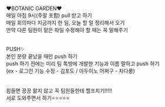 ❤BOTANIC GARDEN❤ <br>
매일 아침 9시(주말 포함) pull 받고 하기 <br>
매일 회의마다 지금까지 한 일, 오늘 할 일 정리해서 오기 <br>
만약 다른 팀원이 맡은 파일 수정해야 할 때는 꼭 말해주기 <br>
 <br> <br>
PUSH✨ <br>
본인 분량 끝났을 때만 push 하기 <br>
push 하기 전에는 미리 팀 톡방에 개발한 기능과 이름 말하고 push 하기 <br>
(ex - 로그인 기능 수정 - 김포도 / 아두이노 어쩌구 - 차다롱) <br>
 <br> <br>
힘들면 끙끙 앓지 않고 꼭 팀원들한테 헬프치기!!!!! <br>
서로 도와주면서 하기⭐⭐⭐⭐⭐ <br>

